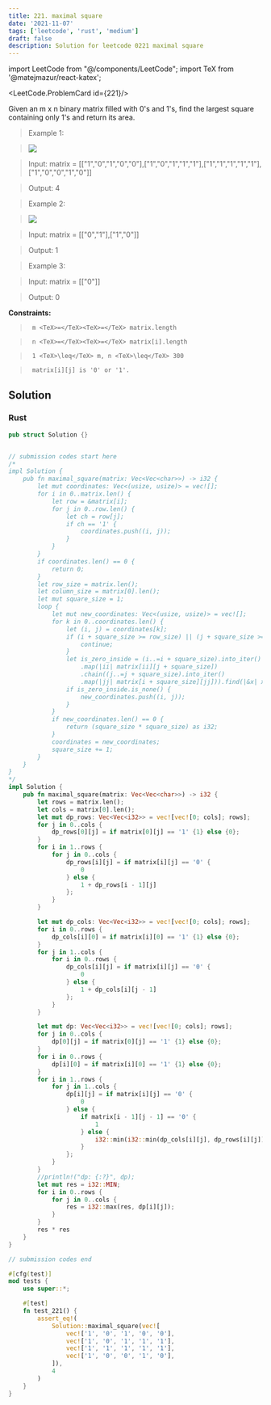 ```yaml
---
title: 221. maximal square
date: '2021-11-07'
tags: ['leetcode', 'rust', 'medium']
draft: false
description: Solution for leetcode 0221 maximal square
---
```

import LeetCode from "@/components/LeetCode";
import TeX from '@matejmazur/react-katex';

<LeetCode.ProblemCard id={221}/>
 

  Given an m x n binary matrix filled with 0's and 1's, find the largest square containing only 1's and return its area.

   

 >   Example 1:

 >   ![](https://assets.leetcode.com/uploads/2020/11/26/max1grid.jpg)

 >   Input: matrix <TeX>=</TeX> [["1","0","1","0","0"],["1","0","1","1","1"],["1","1","1","1","1"],["1","0","0","1","0"]]

 >   Output: 4

  

 >   Example 2:

 >   ![](https://assets.leetcode.com/uploads/2020/11/26/max2grid.jpg)

 >   Input: matrix <TeX>=</TeX> [["0","1"],["1","0"]]

 >   Output: 1

  

 >   Example 3:

  

 >   Input: matrix <TeX>=</TeX> [["0"]]

 >   Output: 0

  

   

  **Constraints:**

  

 >   	m <TeX>=</TeX><TeX>=</TeX> matrix.length

 >   	n <TeX>=</TeX><TeX>=</TeX> matrix[i].length

 >   	1 <TeX>\leq</TeX> m, n <TeX>\leq</TeX> 300

 >   	matrix[i][j] is '0' or '1'.


## Solution
### Rust
```rust
pub struct Solution {}


// submission codes start here
/*
impl Solution {
    pub fn maximal_square(matrix: Vec<Vec<char>>) -> i32 {
        let mut coordinates: Vec<(usize, usize)> = vec![];
        for i in 0..matrix.len() {
            let row = &matrix[i];
            for j in 0..row.len() {
                let ch = row[j];
                if ch == '1' {
                    coordinates.push((i, j));
                }
            }
        }
        if coordinates.len() == 0 {
            return 0;
        }
        let row_size = matrix.len();
        let column_size = matrix[0].len();
        let mut square_size = 1;
        loop {
            let mut new_coordinates: Vec<(usize, usize)> = vec![];
            for k in 0..coordinates.len() {
                let (i, j) = coordinates[k];
                if (i + square_size >= row_size) || (j + square_size >= column_size) {
                    continue;
                }
                let is_zero_inside = (i..=i + square_size).into_iter()
                    .map(|ii| matrix[ii][j + square_size])
                    .chain((j..=j + square_size).into_iter()
                    .map(|jj| matrix[i + square_size][jj])).find(|&x| x == '0');
                if is_zero_inside.is_none() {
                    new_coordinates.push((i, j));
                }
            }
            if new_coordinates.len() == 0 {
                return (square_size * square_size) as i32;
            }
            coordinates = new_coordinates;
            square_size += 1;
        }
    }
}
*/
impl Solution {
    pub fn maximal_square(matrix: Vec<Vec<char>>) -> i32 {
        let rows = matrix.len();
        let cols = matrix[0].len();
        let mut dp_rows: Vec<Vec<i32>> = vec![vec![0; cols]; rows];
        for j in 0..cols {
            dp_rows[0][j] = if matrix[0][j] == '1' {1} else {0};
        }
        for i in 1..rows {
            for j in 0..cols {
                dp_rows[i][j] = if matrix[i][j] == '0' {
                    0
                } else {
                    1 + dp_rows[i - 1][j]
                };
            }
        }

        let mut dp_cols: Vec<Vec<i32>> = vec![vec![0; cols]; rows];
        for i in 0..rows {
            dp_cols[i][0] = if matrix[i][0] == '1' {1} else {0};
        }
        for j in 1..cols {
            for i in 0..rows {
                dp_cols[i][j] = if matrix[i][j] == '0' {
                    0
                } else {
                    1 + dp_cols[i][j - 1]
                };
            }
        }

        let mut dp: Vec<Vec<i32>> = vec![vec![0; cols]; rows];
        for j in 0..cols {
            dp[0][j] = if matrix[0][j] == '1' {1} else {0};
        }
        for i in 0..rows {
            dp[i][0] = if matrix[i][0] == '1' {1} else {0};
        }
        for i in 1..rows {
            for j in 1..cols {
                dp[i][j] = if matrix[i][j] == '0' {
                    0
                } else {
                    if matrix[i - 1][j - 1] == '0' {
                        1
                    } else {
                        i32::min(i32::min(dp_cols[i][j], dp_rows[i][j]), dp[i - 1][j - 1] + 1)
                    }
                };
            }
        }
        //println!("dp: {:?}", dp);
        let mut res = i32::MIN;
        for i in 0..rows {
            for j in 0..cols {
                res = i32::max(res, dp[i][j]);
            }
        }
        res * res
    }
}

// submission codes end

#[cfg(test)]
mod tests {
    use super::*;

    #[test]
    fn test_221() {
        assert_eq!(
            Solution::maximal_square(vec![
                vec!['1', '0', '1', '0', '0'],
                vec!['1', '0', '1', '1', '1'],
                vec!['1', '1', '1', '1', '1'],
                vec!['1', '0', '0', '1', '0'],
            ]),
            4
        )
    }
}

```
